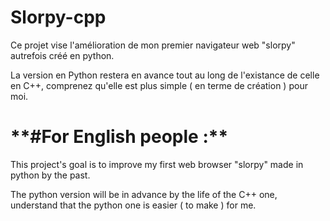 # Slorpy-cpp

Ce projet vise l'amélioration de mon premier navigateur web "slorpy" autrefois créé en python.

La version en Python restera en avance tout au long de l'existance de celle en C++, comprenez qu'elle est plus simple ( en terme de création ) pour moi.


<h1>**#For English people :**</h1>

This project's goal is to improve my first web browser "slorpy" made in python by the past.

The python version will be in advance by the life of the C++ one, understand that the python one is easier ( to make ) for me.
